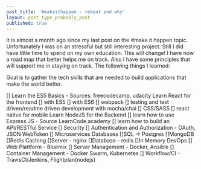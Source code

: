 ```yaml
---
post_title: '#makeithappen - reboot and why'
layout: post_type_probably_post
published: true
---
```

It is almost a month ago since my last post on the #make it happen topic.
Unfortunately I was on an stressful but still interesting project. Still 
I did have little time to spend on my own education. This will change!
I have now a road map that better helps me on track. Also I have some 
principles that will support me in staying on track. The following things
I learned:

Goal is to gather the tech skills that are needed to build applications that
make the world better. 

[] Learn the ES5 Basics - Sources: freecodecamp, udacity
Learn React for the frontend
[] with ES5
[] with ES6
[] webpack
[] testing and test driven/readme driven development with mocha/chai
[] CSS/SASS
[] react native for mobile
Learn NodeJS for the Backend
[] learn how to use Express.JS - Source LearnCode.academy
[] learn how to build an API/RESTful Service
[] Security
[] Authentication and Authorization - OAuth, JSON WebToken
[] Microservices
Databases
[]SQL -> Postgres
[]MongoDB
[]Redis
Caching
[]Server - nginx
[]Database - redis
[]In Memory
DevOps
[] Web Plattform - Bluemix
[] Server Management - Docker, Ansible
[] Container Management - Docker Swarm, Kubernetes
[] Workflow/CI - TravisCI/Jenkins, Flightplan(nodejs)


